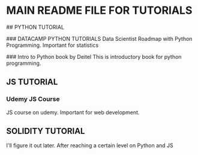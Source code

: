 # MAIN README FILE FOR TUTORIALS

## PYTHON TUTORIAL

### DATACAMP PYTHON TUTORIALS
Data Scientist Roadmap with Python Programming. Important for statistics

### Intro to Python book by Deitel 
This is introductory book for python programming.


## JS TUTORIAL

### Udemy JS Course
JS course on udemy. Important for web development.

##  SOLIDITY TUTORIAL
I'll figure it out later. After reaching a certain level on Python and JS

